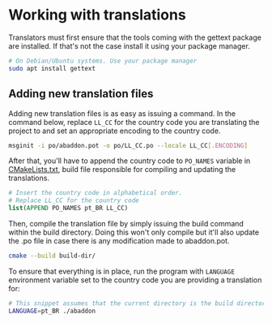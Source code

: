 # Working with translations

Translators must first ensure that the tools coming with the gettext package are
installed. If that's not the case install it using your package manager.

```sh
# On Debian/Ubuntu systems. Use your package manager
sudo apt install gettext
```

## Adding new translation files

Adding new translation files is as easy as issuing a command. In the command
below, replace `LL_CC` for the country code you are translating the project to
and set an appropriate encoding to the country code.

```sh
msginit -i po/abaddon.pot -o po/LL_CC.po --locale LL_CC[.ENCODING]
```

After that, you'll have to append the country code to `PO_NAMES` variable in
[CMakeLists.txt](CMakeLists.txt), build file responsible for compiling and
updating the translations.

```cmake
# Insert the country code in alphabetical order.
# Replace LL_CC for the country code
list(APPEND PO_NAMES pt_BR LL_CC)
```

Then, compile the translation file by simply issuing the build command within
the build directory. Doing this won't only compile but it'll also update the .po
file in case there is any modification made to abaddon.pot.

```sh
cmake --build build-dir/
```

To ensure that everything is in place, run the program with `LANGUAGE`
environment variable set to the country code you are providing a translation
for:

```sh
# This snippet assumes that the current directory is the build directory
LANGUAGE=pt_BR ./abaddon
```
